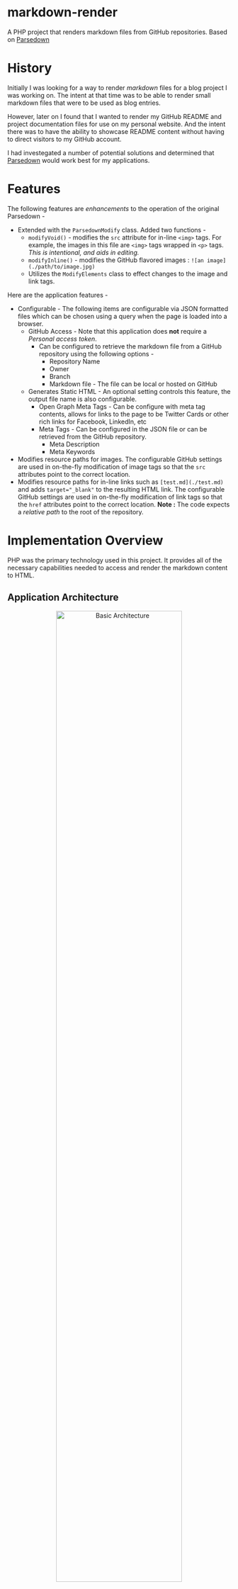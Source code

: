# markdown-render

A PHP project that renders markdown files from GitHub repositories. Based on [Parsedown](http://parsedown.org)

# History

Initially I was looking for a way to render *markdown* files for a blog project I was working on. The intent at that time was to be able to render small markdown files that were to be used as blog entries.

However, later on I found that I wanted to render my GitHub README and project documentation files for use on my personal website. And the intent there was to have the ability to showcase README content without having to direct visitors to my GitHub account.

I had investegated a number of potential solutions and determined that [Parsedown](http://parsedown.org) would work best for my applications. 

# Features

The following features are *enhancements* to the operation of the original Parsedown - 

* Extended with the `ParsedownModify` class. Added two functions - 
    * `modifyVoid()` - modifies the `src` attribute for in-line `<img>` tags. For example, the images in this file are `<img>` tags wrapped in `<p>` tags. *This is intentional, and aids in editing.*
    * `modifyInline()` - modifies the GitHub flavored images : `![an image](./path/to/image.jpg)`
    * Utilizes the `ModifyElements` class to effect changes to the image and link tags.

Here are the application features - 

* Configurable - The following items are configurable via JSON formatted files which can be chosen using a query when the page is loaded into a browser.
    * GitHub Access - Note that this application does **not** require a *Personal access token*.
        * Can be configured to retrieve the markdown file from a GitHub repository using the following options -
            * Repository Name
            * Owner
            * Branch
            * Markdown file - The file can be local or hosted on GitHub
    * Generates Static HTML - An optional setting controls this feature, the output file name is also configurable.
        * Open Graph Meta Tags - Can be configure with meta tag contents, allows for links to the page to be Twitter Cards or other rich links for Facebook, LinkedIn, etc
        * Meta Tags - Can be configured in the JSON file or can be retrieved from the GitHub repository.
            * Meta Description
            * Meta Keywords
* Modifies resource paths for images. The configurable GitHub settings are used in on-the-fly modification of image tags so that the `src` attributes point to the correct location.
* Modifies resource paths for in-line links such as `[test.md](./test.md)` and adds `target="_blank"` to the resulting HTML link. The configurable GitHub settings are used in on-the-fly modification of link tags so that the `href` attributes point to the correct location. **Note :** The code expects a *relative path* to the root of the repository.

# Implementation Overview

PHP was the primary technology used in this project. It provides all of the necessary capabilities needed to access and render the markdown content to HTML.

## Application Architecture

<p align="center">
  <img src="./mdimg/app-arch-simple-904x830.jpg" alt="Basic Architecture" txt="Basic Architecture" width="75%">
</p>

## Minimum Requirements

* PHP - Version 5.6 was used in development and testing. It was chosen because *standard hosting* was the targeted platform.
* Web Server - This project can be hosted on a internet accessible host. However for initial use and testing a local server such as [XAMPP](https://www.apachefriends.org/index.html) is recommended. This project was developed and tested on XAMPP - [xampp-win32-5.6.31-0-VC11-installer.exe](https://sourceforge.net/projects/xampp/files/XAMPP%20Windows/5.6.31/xampp-win32-5.6.31-0-VC11-installer.exe/download)
* Web Browser - My preferred development browser is *Chrome*.

### Extra

I used Netbeans 8.2 for the majority of my debugging. It works very well with PHP and Chrome.

# Running the Project

1. Download this repository as a zip file.
2. Unzip the contents to your hard drive.
3. Create a folder in `c:\xampp\htdocs` called `tests\mdrender`.
4. Copy the following into  `c:\xampp\htdocs\tests\mdrender` - 

* Folders & contents - 
    * `nbproject` - *not required if running on a hosting server*
    * `assets`
    * `mdimg`
* Files - 
    * `index.php`
    * `Parsedown.php`
    * `ParsedownModify.php`
    * `RenderConfig.php`
    * `github.json`
    * `test.json`
    * `test.md`

5. Run XAMPP and start Apache (*not necessary if running on a hosting server*)
6. Open your browser and navigate to - `http://[localhost | server]/tests/mdrender/index.php`
7. The page you see *should* look like this - 
 
<p align="center">
  <img src="./mdimg/mdrender-thumb-600x450.jpg" alt="Render Example" txt="Render Example" width="50%">
</p>

Here is the file in GitHub - [test.md](./test.md) (*right-click and open in a new tab or window*).

## Configuration

**github.json :** Typically it will not be necessary to edit this file. It contains *GitHub* specific configuration items that are not likely to change often.

```
{
    "reporaw"  : "https://raw.githubusercontent.com/",

    "repogit"  : "https://github.com/",

    "repoapi"  : "https://api.github.com/",
    "accheader": [
                    "application/vnd.github.v3+json",
                    "application/vnd.github.mercy-preview+json"
                 ],
}
```

It *should not be* necessary to edit the following in the `github.json` file - 
* `reporaw` - base URL for accessing *raw* GitHub files
* `repogit` - base URL for accessing GitHub 
* `repoapi` - base URL for accessing the GitHub API
* `accheader` - an array of two `Accept` headers, selected in code for specific API calls.

**test.json :** This file and its contents are specific to the Markdown file that you want to render. 

```
{
    "owner"    : "jxmot",
    "repo"     : "markdown-render",
    "branch"   : "master",

    "mdfilerem": true,
    "mdfile"   : "test.md",
    "mdpageopt": "./mdpageopt.json",

    "pagetitle": "markdown-render Test",

    "gitdesc"  : false,
    "metadesc" : "",

    "gittopics": false,
    "metakeyw" : "test,mdrender,markdown",

    "metaauth" : "https://github.com/jxmot",

    "genstatic": true,
    "statname" : "./test.html",

    "oghead": true,
    "ogjson": "./oghead-example-test.json"
}
```

The following found in `test.json` can be edited as needed - 
* `owner` - this is the owner of the repository where the markdown file to be rendered is residing.
* `repo` - the repository name that contains the markdown file
* `branch` - the branch that contains the markdown file
* `mdfilerem` - if **`true`** the application will obtain the markdown file *from* the repository, if it is **`false`** it will look for the file locally
* `mdfile` - the name of the targeted markdown file
* `mdpageopt` - the path + name of the configuration file which contains settings for page footer, social icons, and "to top" functionality
* `pagetitle` - this will become the text between the `<title>` tags in the rendered output
* `gitdesc` - if **`true`** the application will obtain the description from the specified repository, if **`false`** it will use the text found in `metadesc`
* `metadesc` - optional, used if `gitdesc` is `false`
* `gittopics` - **`true`** the application will obtain the topics found in the repository and place them in the meta keywords as a comma separated list, if **`false`** it will use the text found in `metakeyw`
* `metakeyw` - optional, used if `gittopics` is `false`
* `metaauth` - optional, fills in the meta author tag if there if it has text in it
* `genstatic` - if **`true`** the application will create a static HTML file from the rendered output.
* `statname` - the name of the generated static HTML file, since the rendered file will use the CSS and JS files it is best to save it in the current location (i.e. `./`)
* `oghead` - if **`true`** then meta tags containing *Open Graph* protocol data will be included within the `<head>` tags. **NOTE :** `genstatic` must be **`true`**, otherwise this field is ignored
* `ogjson` - the path + name of the configuration file which contains the data for the Open Graph meta tags

Additional JSON files can be created as needed and contain different repository information. To run the application using a different JSON file is accomplished using a *query*. For example if a JSON file named `myreadme.json` is to be used then point the browser to - `http://localhost/tests/mdrender/index.php?cfg=myreadme`.

**mdpageopt.json :** There are additional features that are configurable via a another JSON file  - 

```
{
    "footer": true,
    "footertxt": "&nbsp;2017 &copy; James Motyl&nbsp;",
    "socicon": true,
    "socitems": [
        { "url":"https://github.com/jxmot/", "class":"gh", "target":"_blank", "title":"See me on GitHub!" },
        { "url":"https://www.linkedin.com/in/jim-motyl/", "class":"in", "target":"_blank", "title":"See me on LinkedIn!" }
    ],
    "totop": true
}
```

* `footer` - If `true` a fixed position footer will be added to the page and the following items can also be configured. However if it is `false`, non existent, or if the file is missing then there will be no footer.
    * `footertxt` - text centered in the footer
    * `socicon` - if `true` then both social icons will be seen 
        * `socitems[0]` - used for the icon on the left side
        * `socitems[1]` - used for the icon on the right side
* `totop` -  "Go to Top" button, a simple "go to top" button that can be reused on any web page. It is implemented with the following - 
    * `assets/css/totop.css`
    * `assets/js/totop.js`
    * an HTML button located at the bottom of the document space - `<button id="gototop" class="gototop" onclick="jumpToTop()" title="Go to top of page">&#9650;<br>top</button>`

**oghead-example-test.json :** This file contains the required content for the "[Open Graph](http://ogp.me/)" protocol. I used it on pages shared with Twitter and LinkedIn. 

In `test.json` - 

```
{
# not related to other settings in this file


    "genstatic": true,
    "statname" : "./test.html",

    "oghead": true,
    "ogjson": "./oghead-example-test.json"
}
```

The Opeh Graph tags will not be rendered unless `genstatic` **and** `oghead` are true. The configuration for the meta tag content is in `oghead-example-test.json`. You can find the details in the **[oghead-example-test](oghead-example-test.md)** document.

## Additional Open Graph Information

The Open Graph options in this application are intended for use when creating a static page from the rendered ouput. Even if you want to continue live rendering of the page a static HTML would be necessary in order for the Open Graph parts to work correctly.

The Open Graph meta tags that are generated were intend for use on Facebook, LinkedIn, and Twitter. They have not been extensively tested elsewhere but are likely to work as expected.

Other things to know are - 

* In the `twitter:url` and `og:url` meta tags the `url` must end in `/` or reference an existing file.
* It seems that a larger *thumbnail* image works best. I've read conflicting info regarding the size of the image, and my choice for larger image is due to what I read in the [Facebook Best Practices](https://developers.facebook.com/docs/sharing/best-practices) docs.
* If problems occur try using one or more of these to find errors - 
    * [Facebook Object Debugger](https://developers.facebook.com/tools/debug/og/object/). You have to be logged into Facebook in order for the debugger to work.
    * [Twitter Card Validator](https://cards-dev.twitter.com/validator). You have to be logged into Twitter in order for the debugger to work.
    * [Social Debug](http://socialdebug.com/) - It "grades" your meta tags, seems to work pretty well.

### LinkedIn Notes

Sometimes there are issues when adding a link to LinkedIn's *media* or to posts where the image is incorrect. If that happens edit and place a small meaningless query at the end of the URL. This seems to force LinkedIn to read the Open Graph tags right away. An example URL - https://yoursite.com/**?1**. 

### Twitter Notes

The Twitter site and application do not appear to show the image right away. I *think* that the link target isn't scraped for the thumbnail until the post is viewed for the first time, not counting the original post. So if it doesn't show up right away quit the application or browser and restart.

## Other Modifiable Items

The bulk of the page styling is done with Bootstrap and a CSS file(`assets/css/document.css`). The coloring and some other style adjustments in that CSS file are tailored for use with the cyborg Bootstrap theme. 

# Development and Debugging

* Development Operating System - Windows 10 64bit

I used XAMPP and NetBeans 8.2(PHP) to develop and debug this project. In order to properly debug with the NetBeans IDE it is necessary to modify the XAMPP `php.ini` file. Contrary to the majority of on-line resources the *correct* settings are - 

```
[XDebug]
zend_extension = "./php_xdebug.dll"
; XAMPP and XAMPP Lite 1.7.0 and later come with a bundled xdebug at <XAMPP_HOME>/php/ext/php_xdebug.dll, without a version number.
xdebug.remote_enable=1
xdebug.remote_host=127.0.0.1
xdebug.remote_port=9000
; Port number must match debugger port number in NetBeans IDE Tools > Options > PHP
xdebug.remote_handler=dbgp
xdebug.profiler_enable=1
xdebug.profiler_output_dir="<XAMPP_HOME>\tmp"
```

Add the section above to your `php.ini` file. Under XAMPP it is located at `C:\xampp\php\php.ini`. In addition, this repository contains the NetBeans project settings files. They are located in `/nbproject`. After you have XAMPP and NetBeans installed it *should be* possible to open the project in Netbeans.

## Running under NetBeans

* Download and install XAMPP, make the modifcations describe above to the `php.ini` file.
* Download and install NetBeans, download the PHP/HTML5 flavor of NetBeans.
* Run NetBeans
    * Then File->Open Project and navigate to `c:\xampp\htdocs\tests\mdrender` and open the project

NetBeans will allow you to set breakpoints and examine variables.

## Running on a Host

Copy the files as described in [Running the Project](#running-the-project) to a folder on your server's *document root*. To run the test render navigate your browser to - `http[s]://yourserver/yourfolder/index.php`. The default configuration is in `test.json`. To run a different JSON configuration file create one with the appropriate modifications (*use* `test.json` *as a starting point*) and copy it to the folder on your server. Then you can navigate to - `http[s]://yourserver/yourfolder/index.php?cfg=yourconfig`.

# IMPORTANT Things to Note

The version of *Parsedown* used in this repository is realatively old. It was created *around* May 2017. I estimate that the version would have been 1.6.3, however the author(s) did not update the version number string in `Parsedown.php`.

There have been a large number of changes made at [Parsedown](https://github.com/erusev/parsedown) since the time when the current version was first obtained. ~~I plan on updating the local copy of Parsedown after activivity has settled down in the Parsedown repository~~. 

**UPDATE 2018-03-08 :** After much (very much) tinkering around with some "updated" version of parsedown I've decided that the version I'm using now will have to do. There were some changes that severly broke what I'm trying to do. Since the original code **is not commented sufficiently** it became increasing difficult to determine what exactly has changed and what the intent was. The problems were evident in embedded images, for example - `![some text](path/to/image.jpg)`. The 1.7.0 and 1.7.1 versions of Parsedown treated those *links* and processed them as such. During that process they're converted back to an embedded image. After I studied the Parsdown code in detail it appeared to me that the reason for that was a "fudge". Which was manifested as a call to inlineImage() and then from within that function to call inlineLink(). By calling inlineLink() the internals of the element array were manipulated to look like a `<a>` tag.

----

<p align="center">
  &copy; 2018 Jim Motyl
</p>
